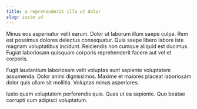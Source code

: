 ```yaml
---
title: a reprehenderit illo ut dolor
slug: iusto id
---
```


Minus eos aspernatur velit earum. Dolor ut laborum illum saepe culpa. Rem est possimus dolores delectus consequatur. Quia saepe libero labore iste magnam voluptatibus incidunt. Reiciendis non cumque aliquid est ducimus. Fugiat laboriosam quisquam corporis reprehenderit facere aut vel et corporis.

Fugit laudantium laboriosam velit voluptas sunt sapiente voluptatem assumenda. Dolor animi dignissimos. Maxime et maiores placeat laboriosam dolor quis ullam sit mollitia. Voluptas minus asperiores.

Iusto quam voluptatem perferendis quia. Quas ut ea sapiente. Quo beatae corrupti cum adipisci voluptatum.
